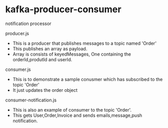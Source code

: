 # kafka-producer-consumer
notification processor 

producer.js
- This is a producer that publishes messages to a topic named 'Order'
- This publishes an array as payload. 
- Array is consists of keyedMessages, One containing the orderId,produtId and userId.

consumer.js
- This is to demonstrate a sample conusmer which has subscribed to the topic 'Order'
- It just updates the order object

consumer-notification.js
- This is also an example of consumer to the topic 'Order'.
- This gets User,Order,Invoice and sends emails,message,push notification.
